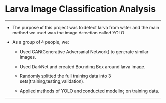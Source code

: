 # Larva Image Classification Analysis

***

- <p> The purpose of this project was to detect larva from water and the main method we used was the image detection called YOLO. </p>

- As a group of 4 people, we:
   <p>
   
   - Used GAN(Generative Adversarial Network) to generate similar images. <br/>

   - Used DarkNet and created Bounding Box around larva image. <br/>
   
   - Randomly splitted the full training data into 3 sets(training,testing,validation). <br/>
   
   - Applied methods of YOLO and conducted modeling on training data. </p>
   
***
